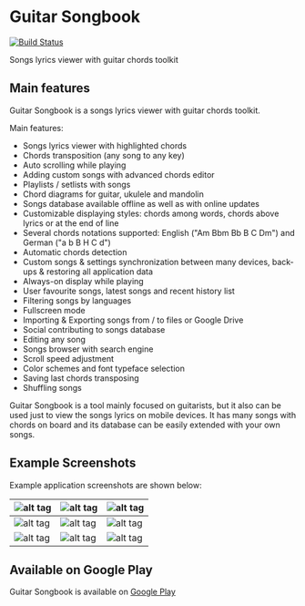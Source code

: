 # Guitar Songbook
[![Build Status](https://travis-ci.org/igrek51/android-songbook.svg?branch=master)](https://travis-ci.org/igrek51/android-songbook)

Songs lyrics viewer with guitar chords toolkit

## Main features
Guitar Songbook is a songs lyrics viewer with guitar chords toolkit.

Main features:
- Songs lyrics viewer with highlighted chords
- Chords transposition (any song to any key)
- Auto scrolling while playing
- Adding custom songs with advanced chords editor
- Playlists / setlists with songs
- Chord diagrams for guitar, ukulele and mandolin
- Songs database available offline as well as with online updates
- Customizable displaying styles: chords among words, chords above lyrics or at the end of line
- Several chords notations supported: English ("Am Bbm Bb B C Dm") and German ("a b B H C d")
- Automatic chords detection
- Custom songs & settings synchronization between many devices, back-ups & restoring all application data
- Always-on display while playing
- User favourite songs, latest songs and recent history list
- Filtering songs by languages
- Fullscreen mode
- Importing & Exporting songs from / to files or Google Drive
- Social contributing to songs database
- Editing any song
- Songs browser with search engine
- Scroll speed adjustment
- Color schemes and font typeface selection
- Saving last chords transposing
- Shuffling songs

Guitar Songbook is a tool mainly focused on guitarists, but it also can be used just to view the songs lyrics on mobile devices.
It has many songs with chords on board and its database can be easily extended with your own songs.

## Example Screenshots
Example application screenshots are shown below:

| ![alt tag](https://github.com/igrek51/android-songbook/blob/master/wiki/screenshots/mobile/en/01-songpreview.png) | ![alt tag](https://github.com/igrek51/android-songbook/blob/master/wiki/screenshots/mobile/en/02-autoscroll.png) | ![alt tag](https://github.com/igrek51/android-songbook/blob/master/wiki/screenshots/mobile/en/03-transpose.png) |
|---|---|---|
| ![alt tag](https://github.com/igrek51/android-songbook/blob/master/wiki/screenshots/mobile/en/04-editor.png) | ![alt tag](https://github.com/igrek51/android-songbook/blob/master/wiki/screenshots/mobile/en/05-diagram.png) | ![alt tag](https://github.com/igrek51/android-songbook/blob/master/wiki/screenshots/mobile/en/06-songpreview2.png) |
| ![alt tag](https://github.com/igrek51/android-songbook/blob/master/wiki/screenshots/mobile/en/07-songslist.png) | ![alt tag](https://github.com/igrek51/android-songbook/blob/master/wiki/screenshots/mobile/en/08-settings.png) | ![alt tag](https://github.com/igrek51/android-songbook/blob/master/wiki/screenshots/mobile/en/09-bright.png) |

## Available on Google Play

Guitar Songbook is available on [Google Play](https://play.google.com/store/apps/details?id=igrek.songbook)
